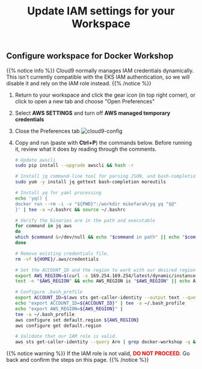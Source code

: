 ﻿---
title: "Update IAM settings for your Workspace"
chapter: false
weight: 19
---

## Configure workspace for Docker Workshop

{{% notice info %}}
Cloud9 normally manages IAM credentials dynamically. This isn't currently compatible with
the EKS IAM authentication, so we will disable it and rely on the IAM role instead.
{{% /notice %}}

1. Return to your workspace and click the gear icon (in top right corner), or click to open a new tab and choose "Open Preferences"

2. Select **AWS SETTINGS** and turn off **AWS managed temporary credentials**

3. Close the Preferences tab
   ![cloud9-config](/images/cloud9-config.png)

4. Copy and run (paste with **Ctrl+P**) the commands below.
   Before running it, review what it does by reading through the comments.


      ```sh
      # Update awscli
      sudo pip install --upgrade awscli && hash -r

      # Install jq command-line tool for parsing JSON, and bash-completion
      sudo yum -y install jq gettext bash-completion moreutils

      # Install yq for yaml processing
      echo 'yq() {
      docker run --rm -i -v "${PWD}":/workdir mikefarah/yq yq "$@"
      }' | tee -a ~/.bashrc && source ~/.bashrc

      # Verify the binaries are in the path and executable
      for command in jq aws
      do
      which $command &>/dev/null && echo "$command in path" || echo "$command NOT FOUND"
      done

      # Remove existing credentials file.
      rm -vf ${HOME}/.aws/credentials

      # Set the ACCOUNT_ID and the region to work with our desired region
      export AWS_REGION=$(curl -s 169.254.169.254/latest/dynamic/instance-identity/document | jq -r '.region')
      test -n "$AWS_REGION" && echo AWS_REGION is "$AWS_REGION" || echo AWS_REGION is not set

      # Configure .bash_profile
      export ACCOUNT_ID=$(aws sts get-caller-identity --output text --query Account)
      echo "export ACCOUNT_ID=${ACCOUNT_ID}" | tee -a ~/.bash_profile
      echo "export AWS_REGION=${AWS_REGION}" |
      tee -a ~/.bash_profile
      aws configure set default.region ${AWS_REGION}
      aws configure get default.region

      # Validate that our IAM role is valid.
      aws sts get-caller-identity --query Arn | grep docker-workshop -q && echo "IAM role valid" || echo "IAM role NOT valid"
      ```

{{% notice warning %}}
If the IAM role is not valid, <span style="color: red;">**DO NOT PROCEED**</span>. Go back and confirm the steps on this page.
{{% /notice %}}